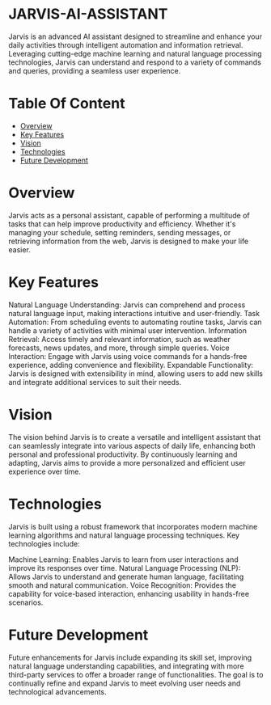 # JARVIS-AI-ASSISTANT
Jarvis is an advanced AI assistant designed to streamline and enhance your daily activities through intelligent automation and information retrieval. Leveraging cutting-edge machine learning and natural language processing technologies, Jarvis can understand and respond to a variety of commands and queries, providing a seamless user experience.

# Table Of Content
  + [Overview](https://github.com/MIDHUN-REDDY/JARVIS-AI-ASSISTANT/tree/main#overview)
  + [Key Features](KeyFeatures)
  + [Vision](Vision)
  + [Technologies](Technologies)
  + [Future Development](FutureDevelopment)

# Overview
Jarvis acts as a personal assistant, capable of performing a multitude of tasks that can help improve productivity and efficiency. Whether it's managing your schedule, setting reminders, sending messages, or retrieving information from the web, Jarvis is designed to make your life easier.

# Key Features
Natural Language Understanding: Jarvis can comprehend and process natural language input, making interactions intuitive and user-friendly.
Task Automation: From scheduling events to automating routine tasks, Jarvis can handle a variety of activities with minimal user intervention.
Information Retrieval: Access timely and relevant information, such as weather forecasts, news updates, and more, through simple queries.
Voice Interaction: Engage with Jarvis using voice commands for a hands-free experience, adding convenience and flexibility.
Expandable Functionality: Jarvis is designed with extensibility in mind, allowing users to add new skills and integrate additional services to suit their needs.

# Vision
The vision behind Jarvis is to create a versatile and intelligent assistant that can seamlessly integrate into various aspects of daily life, enhancing both personal and professional productivity. By continuously learning and adapting, Jarvis aims to provide a more personalized and efficient user experience over time.

# Technologies
Jarvis is built using a robust framework that incorporates modern machine learning algorithms and natural language processing techniques. Key technologies include:

Machine Learning: Enables Jarvis to learn from user interactions and improve its responses over time.
Natural Language Processing (NLP): Allows Jarvis to understand and generate human language, facilitating smooth and natural communication.
Voice Recognition: Provides the capability for voice-based interaction, enhancing usability in hands-free scenarios.

# Future Development
Future enhancements for Jarvis include expanding its skill set, improving natural language understanding capabilities, and integrating with more third-party services to offer a broader range of functionalities. The goal is to continually refine and expand Jarvis to meet evolving user needs and technological advancements.
